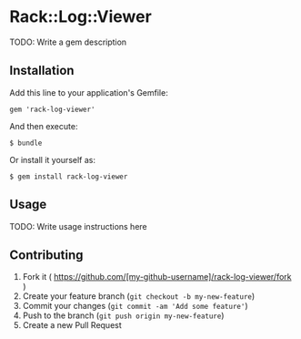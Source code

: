 # Rack::Log::Viewer

TODO: Write a gem description

## Installation

Add this line to your application's Gemfile:

    gem 'rack-log-viewer'

And then execute:

    $ bundle

Or install it yourself as:

    $ gem install rack-log-viewer

## Usage

TODO: Write usage instructions here

## Contributing

1. Fork it ( https://github.com/[my-github-username]/rack-log-viewer/fork )
2. Create your feature branch (`git checkout -b my-new-feature`)
3. Commit your changes (`git commit -am 'Add some feature'`)
4. Push to the branch (`git push origin my-new-feature`)
5. Create a new Pull Request
